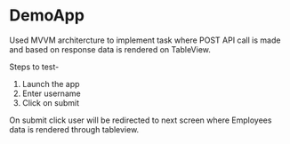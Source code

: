 # DemoApp

Used MVVM architercture to implement task where POST API call is made and based on response data is rendered on TableView.

Steps to test-
1. Launch the app
2. Enter username
3. Click on submit

On submit click user will be redirected to next screen where Employees data is rendered through tableview.
